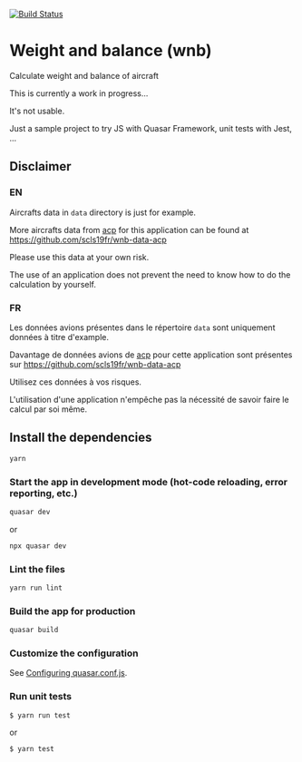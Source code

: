 [![Build Status](https://travis-ci.com/scls19fr/wnb.svg?token=AxFMWH2Sp4p3U9AyAyZs&branch=master)](https://travis-ci.com/scls19fr/wnb)

# Weight and balance (wnb)

Calculate weight and balance of aircraft

This is currently a work in progress...

It's not usable.

Just a sample project to try JS with Quasar Framework, unit tests with Jest, ...

## Disclaimer

### EN

Aircrafts data in `data` directory is just for example.

More aircrafts data from [acp](http://www.aero-club-poitou.fr/) for this application can be found at https://github.com/scls19fr/wnb-data-acp

Please use this data at your own risk.

The use of an application does not prevent the need to know how to do the calculation by yourself.

### FR

Les données avions présentes dans le répertoire `data` sont uniquement données à titre d'example.

Davantage de données avions de [acp](http://www.aero-club-poitou.fr/) pour cette application sont présentes sur https://github.com/scls19fr/wnb-data-acp

Utilisez ces données à vos risques.

L'utilisation d'une application n'empêche pas la nécessité de savoir faire le calcul par soi même.

## Install the dependencies

```bash
yarn
```

### Start the app in development mode (hot-code reloading, error reporting, etc.)
```bash
quasar dev
```

or

```bash
npx quasar dev
```

### Lint the files
```bash
yarn run lint
```

### Build the app for production
```bash
quasar build
```

### Customize the configuration
See [Configuring quasar.conf.js](https://quasar.dev/quasar-cli/quasar-conf-js).

### Run unit tests
```bash
$ yarn run test
```

or 

```bash
$ yarn test
```
